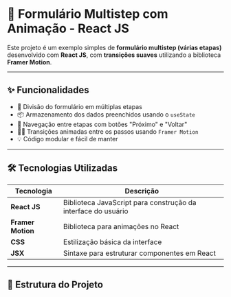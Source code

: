 # 🧾 Formulário Multistep com Animação - React JS

Este projeto é um exemplo simples de **formulário multistep (várias etapas)** desenvolvido com **React JS**, com **transições suaves** utilizando a biblioteca **Framer Motion**.

---

## ✨ Funcionalidades

- 📄 Divisão do formulário em múltiplas etapas
- 📦 Armazenamento dos dados preenchidos usando o `useState`
- 🔁 Navegação entre etapas com botões "Próximo" e "Voltar"
- 🧙‍♂️ Transições animadas entre os passos usando `Framer Motion`
- 💡 Código modular e fácil de manter

---

## 🛠️ Tecnologias Utilizadas

| Tecnologia       | Descrição |
|------------------|-----------|
| **React JS**     | Biblioteca JavaScript para construção da interface do usuário |
| **Framer Motion**| Biblioteca para animações no React |
| **CSS**          | Estilização básica da interface |
| **JSX**          | Sintaxe para estruturar componentes em React |

---

## 📂 Estrutura do Projeto

